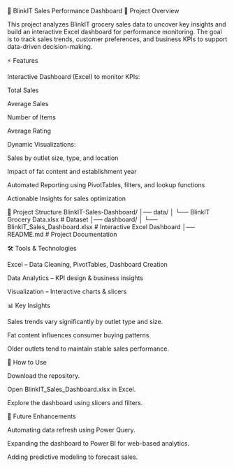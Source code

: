 🛒 BlinkIT Sales Performance Dashboard
📌 Project Overview

This project analyzes BlinkIT grocery sales data to uncover key insights and build an interactive Excel dashboard for performance monitoring. The goal is to track sales trends, customer preferences, and business KPIs to support data-driven decision-making.

⚡ Features

Interactive Dashboard (Excel) to monitor KPIs:

Total Sales

Average Sales

Number of Items

Average Rating

Dynamic Visualizations:

Sales by outlet size, type, and location

Impact of fat content and establishment year

Automated Reporting using PivotTables, filters, and lookup functions

Actionable Insights for sales optimization

📂 Project Structure
BlinkIT-Sales-Dashboard/
│── data/
│   └── BlinkIT Grocery Data.xlsx       # Dataset
│── dashboard/
│   └── BlinkIT_Sales_Dashboard.xlsx    # Interactive Excel Dashboard
│── README.md                           # Project Documentation

🛠️ Tools & Technologies

Excel – Data Cleaning, PivotTables, Dashboard Creation

Data Analytics – KPI design & business insights

Visualization – Interactive charts & slicers

📊 Key Insights

Sales trends vary significantly by outlet type and size.

Fat content influences consumer buying patterns.

Older outlets tend to maintain stable sales performance.

🚀 How to Use

Download the repository.

Open BlinkIT_Sales_Dashboard.xlsx in Excel.

Explore the dashboard using slicers and filters.

🎯 Future Enhancements

Automating data refresh using Power Query.

Expanding the dashboard to Power BI for web-based analytics.

Adding predictive modeling to forecast sales.
